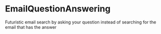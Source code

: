 # EmailQuestionAnswering
Futuristic email search by asking your question instead of searching for the email that has the answer
